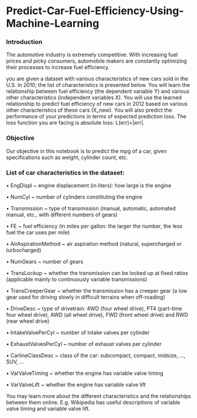# Predict-Car-Fuel-Efficiency-Using-Machine-Learning
### Introduction
The automotive industry is extremely competitive. With increasing fuel prices and picky consumers, automobile makers are constantly optimizing their processes to increase fuel efficiency.

you are given a dataset with various characteristics of new cars sold in the U.S. in 2010; the list of characteristics is presented below. You will learn the relationship between fuel efficiency (the dependent variable Y) and various other characteristics (independent variables X). You will use the learned relationship to predict fuel efficiency of new cars in 2012 based on various other characteristics of these cars (X_new). You will also predict the performance of your predictions in terms of expected prediction loss. The loss function you are facing is absolute loss: L(err)=|err|.

### Objective

Our objective in this notebook is to predict the mpg of a car, given specifications such as weight, cylinder count, etc.


### List of car characteristics in the dataset:
•	EngDispl ~ engine displacement (in liters): how large is the engine


•	NumCyl ~ number of cylinders constituting the engine

•	Transmission ~ type of transmission (manual, automatic, automated manual, etc., with different numbers of gears)

•	FE ~ fuel efficiency (in miles per gallon: the larger the number, the less fuel the car uses per mile)

•	AirAspirationMethod ~ air aspiration method (natural, supercharged or turbocharged)

•	NumGears ~ number of gears

•	TransLockup ~ whether the transmission can be locked up at fixed ratios (applicable mainly to continuously variable transmissions)

•	TransCreeperGear ~ whether the transmission has a creeper gear (a low gear used for driving slowly in difficult terrains when off-roading)

•	DriveDesc ~ type of drivetrain: 4WD (four wheel drive), PT4 (part-time four wheel drive),  AWD (all wheel drive), FWD (front wheel drive) and RWD (rear wheel drive)

•	IntakeValvePerCyl ~ number of intake valves per cylinder

•	ExhaustValvesPerCyl ~ number of exhaust valves per cylinder

•	CarlineClassDesc ~ class of the car: subcompact, compact, midsize, …, SUV, …

•	VarValveTiming ~ whether the engine has variable valve timing

•	VarValveLift ~ whether the engine has variable valve lift

You may learn more about the different characteristics and the relationships between them online. E.g. Wikipedia has useful descriptions of variable valve timing and variable valve lift.






